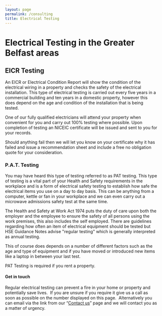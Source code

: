 ```yaml
---
layout: page
permalink: /consulting
title: Electrical Testing
---
```

<h1>Electrical Testing in the Greater Belfast areas</h1><p>  
</p><h2>EICR Testing</h2><p>  
</p><p>An EICR or Electrical Condition Report will show the condition of the electrical wiring in a property and checks the safety of the electrical installation. This type of electrical testing is carried out every five years in a commercial building and ten years in a domestic property, however this does depend on the age and condition of the installation that is being tested.</p><p>  
</p><p>One of our fully qualified electricians will attend your property when convenient for you and carry out 100% testing where possible. Upon completion of testing an NICEIC certificate will be issued and sent to you for your records.</p><p>  
</p><p>Should anything fail then we will let you know on your certificate why it has failed and issue a recommendation sheet and include a free no obligation quote for your consideration.</p><p>  
</p><h3>P.A.T. Testing</h3><p>  
</p><p>You may have heard this type of testing referred to as PAT testing. This type of testing is a vital part of your Health and Safety requirements in the workplace and is a form of electrical safety testing to establish how safe the electrical items you use on a day to day basis. This can be anything from a computer, kettle or fan in your workplace and we can even carry out a microwave admissions safety test at the same time.</p><p>  
</p><p>The Health and Safety at Work Act 1974 puts the duty of care upon both the employer and the employee to ensure the safety of all persons using the work premises, this also includes the self employed. There are guidelines regarding how often an item of electrical equipment should be tested but HSE Guidance Notes advise "regular testing" which is generally interpreted as annual testing.</p><p>  
</p><p>This of course does depends on a number of different factors such as the age and type of equipment and if you have moved or introduced new items like a laptop in between your last test.</p><p>  
</p><p>PAT Testing is required if you rent a property.</p><p>  
</p><h4>Get in touch</h4><p>  
</p><p>Regular electrical testing can prevent a fire in your home or property and potentially save lives.&nbsp; If you are unsure if you require it give us a call as soon as possible on the number displayed on this page.&nbsp; Alternatively you can email via the link from our “<a href="/contact-us">Contact us</a>” page and we will contact you as a matter of urgency.</p>